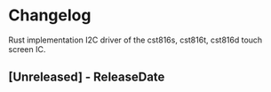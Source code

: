 # Changelog

Rust implementation I2C driver of the cst816s, cst816t, cst816d touch screen IC.

<!-- next-header -->

## [Unreleased] - ReleaseDate

